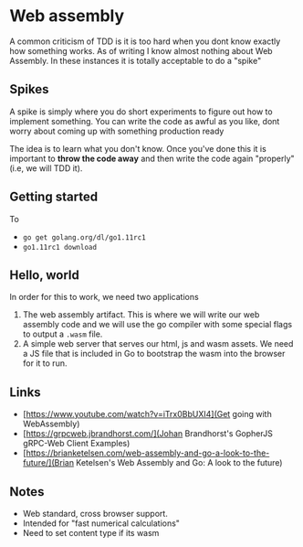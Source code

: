 # Web assembly

A common criticism of TDD is it is too hard when you dont know exactly how something works. As of writing I know almost nothing about Web Assembly. In these instances it is totally acceptable to do a "spike"

## Spikes

A spike is simply where you do short experiments to figure out how to implement something. You can write the code as awful as you like, dont worry about coming up with something production ready

The idea is to learn what you don't know. Once you've done this it is important to **throw the code away** and then write the code again "properly" (i.e, we will TDD it). 

## Getting started

To 

- `go get golang.org/dl/go1.11rc1`
- `go1.11rc1 download`

## Hello, world

In order for this to work, we need two applications

1. The web assembly artifact. This is where we will write our web assembly code and we will use the go compiler with some special flags to output a `.wasm` file.
2. A simple web server that serves our html, js and wasm assets. We need a JS file that is included in Go to bootstrap the wasm into the browser for it to run.

## Links

- [https://www.youtube.com/watch?v=iTrx0BbUXI4](Get going with WebAssembly)
- [https://grpcweb.jbrandhorst.com/](Johan Brandhorst's GopherJS gRPC-Web Client Examples)
- [https://brianketelsen.com/web-assembly-and-go-a-look-to-the-future/](Brian Ketelsen's Web Assembly and Go: A look to the future)

## Notes

- Web standard, cross browser support. 
- Intended for "fast numerical calculations"
- Need to set content type if its wasm
